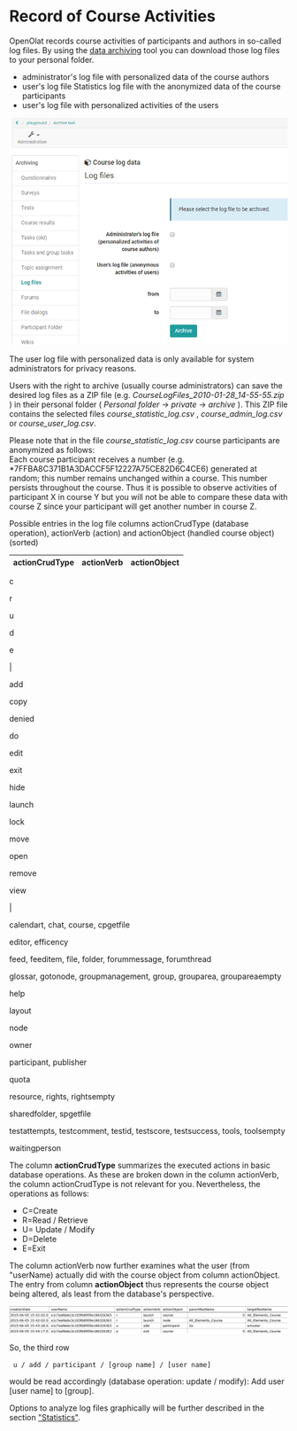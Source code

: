 # Record of Course Activities

OpenOlat records course activities of participants and authors in so-called
log files. By using the [data archiving](Using_Course_Tools.md#UsingCourseTools-_datenarchivierung) tool
you can download those log files to your personal folder.

  * administrator's log file with personalized data of the course authors
  * user's log file Statistics log file with the anonymized data of the course participants
  * user's log file with personalized activities of the users

![](assets/log_files.png)

The user log file with personalized data is only available for system
administrators for privacy reasons.

Users with the right to archive (usually course administrators) can save the
desired log files as a ZIP file (e.g. _CourseLogFiles_2010-01-28_14-55-55.zip_
) in their personal folder ( _Personal folder_ -> _private_ -> _archive_ ).
This ZIP file contains the selected files _course_statistic_log.csv_ ,
_course_admin_log.csv_ or _course_user_log.csv_.

Please note that in the file _course_statistic_log.csv_ course participants
are anonymized as follows:  
Each course participant receives a number (e.g.
*7FFBA8C371B1A3DACCF5F12227A75CE82D6C4CE6) generated at random; this number
remains unchanged within a course. This number persists throughout the course.
Thus it is possible to observe activities of participant X in course Y but you
will not be able to compare these data with course Z since your participant
will get another number in course Z.

Possible entries in the log file columns actionCrudType (database operation),
actionVerb (action) and actionObject (handled course object)(sorted)

 actionCrudType| actionVerb| actionObject  
---|---|---  
  
c

r

u

d

e

|

add

copy

denied

do

edit

exit

hide

launch

lock

move

open

remove

view

|

calendart, chat, course, cpgetfile

editor, efficency

feed, feeditem, file, folder, forummessage, forumthread

glossar, gotonode, groupmanagement, group, grouparea, groupareaempty

help

layout

node

owner

participant, publisher

quota

resource, rights, rightsempty

sharedfolder, spgetfile

testattempts, testcomment, testid, testscore, testsuccess, tools, toolsempty

waitingperson  
  
The column **actionCrudType** summarizes the executed actions in basic
database operations. As these are broken down in the column actionVerb, the
column actionCrudType is not relevant for you. Nevertheless, the operations as
follows:

  * C=Create
  * R=Read / Retrieve
  * U= Update / Modify
  * D=Delete
  * E=Exit   
  

The column actionVerb now further examines what the user (from "userName)
actually did with the course object from column actionObject. The entry from
column **actionObject** thus represents the course object being altered, als
least from the database's perspective.

![](assets/course_statistic_log.gif)

So, the third row

    
    
     u / add / participant / [group name] / [user name]

would be read accordingly (database operation: update / modify): Add user
[user name] to [group].

Options to analyze log files graphically will be further described in the
section ["Statistics"](Using_Course_Tools.md#UsingCourseTools-_statistiken).

